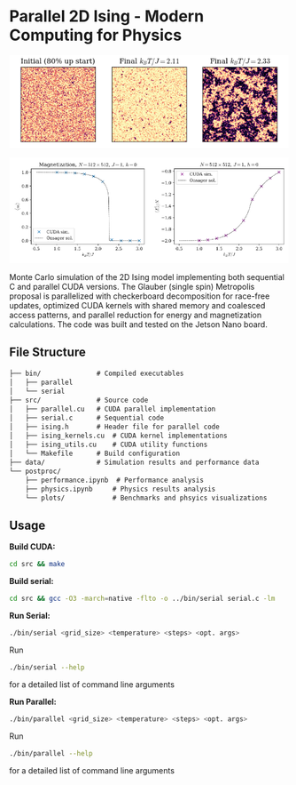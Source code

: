 # Parallel 2D Ising - Modern Computing for Physics 
![Ising Model](postproc/plots/spin.png)

<div style="display: flex; justify-content: space-between;">
  <div>
    <img src="postproc/plots/magnetization.svg" alt="magnetization" style="width: 100%;">
  </div>
  <div>
    <img src="postproc/plots/energy.svg" alt="energy" style="width: 100%;">
  </div>
</div>

Monte Carlo simulation of the 2D Ising model implementing both sequential C and parallel CUDA versions. The Glauber (single spin) Metropolis proposal is parallelized with checkerboard decomposition for race-free updates, optimized CUDA kernels with shared memory and coalesced access patterns, and parallel reduction for energy and magnetization calculations. The code was built and tested on the Jetson Nano board.

## File Structure

```
├── bin/              # Compiled executables
│   ├── parallel
│   └── serial
├── src/              # Source code
│   ├── parallel.cu   # CUDA parallel implementation
│   ├── serial.c      # Sequential code
│   ├── ising.h       # Header file for parallel code
│   ├── ising_kernels.cu  # CUDA kernel implementations
│   ├── ising_utils.cu    # CUDA utility functions
│   └── Makefile      # Build configuration
├── data/             # Simulation results and performance data
└── postproc/
    ├── performance.ipynb  # Performance analysis
    ├── physics.ipynb     # Physics results analysis
    └── plots/            # Benchmarks and phsyics visualizations
```

## Usage

**Build CUDA:**
```bash
cd src && make
```

**Build serial:**
```bash
cd src && gcc -O3 -march=native -flto -o ../bin/serial serial.c -lm
```

**Run Serial:**
```bash
./bin/serial <grid_size> <temperature> <steps> <opt. args>
```
Run 
```bash
./bin/serial --help
```
for a detailed list of command line arguments

**Run Parallel:**
```bash
./bin/parallel <grid_size> <temperature> <steps> <opt. args>
```
Run 
```bash
./bin/parallel --help
```
for a detailed list of command line arguments